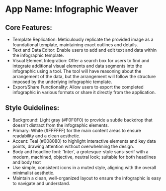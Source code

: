 # **App Name**: Infographic Weaver

## Core Features:

- Template Replication: Meticulously replicate the provided image as a foundational template, maintaining exact outlines and details.
- Text and Data Editor: Enable users to add and edit text and data within the infographic template.
- Visual Element Integration: Offer a search box for users to find and integrate additional visual elements and data segments into the infographic using a tool. The tool will have reasoning about the arrangement of the data, but the arrangement will follow the structure imposed by the underlying infographic template.
- Export/Share Functionality: Allow users to export the completed infographic in various formats or share it directly from the application.

## Style Guidelines:

- Background: Light gray (#F0F0F0) to provide a subtle backdrop that doesn't distract from the infographic elements.
- Primary: White (#FFFFFF) for the main content areas to ensure readability and a clean aesthetic.
- Accent: Teal (#008080) to highlight interactive elements and key data points, drawing attention without overwhelming the design.
- Body and headline font: 'Inter', a grotesque-style sans-serif with a modern, machined, objective, neutral look; suitable for both headlines and body text
- Use simple, consistent icons in a muted style, aligning with the overall minimalist aesthetic.
- Maintain a clean, well-organized layout to ensure the infographic is easy to navigate and understand.